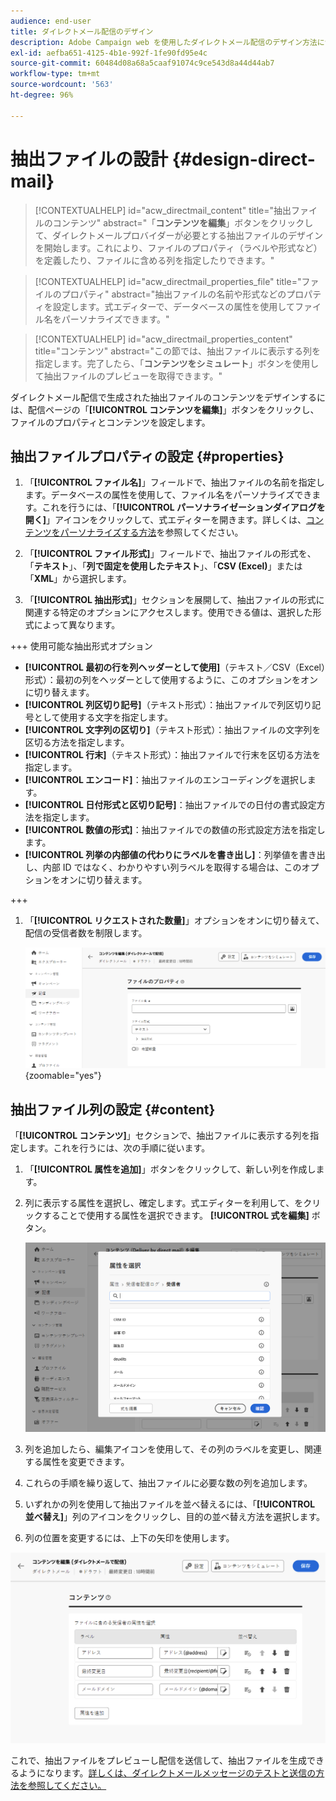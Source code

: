 ```yaml
---
audience: end-user
title: ダイレクトメール配信のデザイン
description: Adobe Campaign web を使用したダイレクトメール配信のデザイン方法について説明します。
exl-id: aefba651-4125-4b1e-992f-1fe90fd95e4c
source-git-commit: 60484d08a68a5caaf91074c9ce543d8a44d44ab7
workflow-type: tm+mt
source-wordcount: '563'
ht-degree: 96%

---
```


# 抽出ファイルの設計 {#design-direct-mail}

>[!CONTEXTUALHELP]
>id="acw_directmail_content"
>title="抽出ファイルのコンテンツ"
>abstract="「**コンテンツを編集**」ボタンをクリックして、ダイレクトメールプロバイダーが必要とする抽出ファイルのデザインを開始します。これにより、ファイルのプロパティ（ラベルや形式など）を定義したり、ファイルに含める列を指定したりできます。"

>[!CONTEXTUALHELP]
>id="acw_directmail_properties_file"
>title="ファイルのプロパティ"
>abstract="抽出ファイルの名前や形式などのプロパティを設定します。式エディターで、データベースの属性を使用してファイル名をパーソナライズできます。"

>[!CONTEXTUALHELP]
>id="acw_directmail_properties_content"
>title="コンテンツ"
>abstract="この節では、抽出ファイルに表示する列を指定します。完了したら、「**コンテンツをシミュレート**」ボタンを使用して抽出ファイルのプレビューを取得できます。"

ダイレクトメール配信で生成された抽出ファイルのコンテンツをデザインするには、配信ページの「**[!UICONTROL コンテンツを編集]**」ボタンをクリックし、ファイルのプロパティとコンテンツを設定します。

## 抽出ファイルプロパティの設定 {#properties}

1. 「**[!UICONTROL ファイル名]**」フィールドで、抽出ファイルの名前を指定します。データベースの属性を使用して、ファイル名をパーソナライズできます。これを行うには、「**[!UICONTROL パーソナライゼーションダイアログを開く]**」アイコンをクリックして、式エディターを開きます。詳しくは、[コンテンツをパーソナライズする方法](../personalization/personalize.md)を参照してください。

1. 「**[!UICONTROL ファイル形式]**」フィールドで、抽出ファイルの形式を、「**テキスト**」、「**列で固定を使用したテキスト**」、「**CSV (Excel)**」または「**XML**」から選択します。

1. 「**[!UICONTROL 抽出形式]**」セクションを展開して、抽出ファイルの形式に関連する特定のオプションにアクセスします。使用できる値は、選択した形式によって異なります。

+++ 使用可能な抽出形式オプション

   * **[!UICONTROL 最初の行を列ヘッダーとして使用]**（テキスト／CSV（Excel）形式）：最初の列をヘッダーとして使用するように、このオプションをオンに切り替えます。
   * **[!UICONTROL 列区切り記号]**（テキスト形式）：抽出ファイルで列区切り記号として使用する文字を指定します。
   * **[!UICONTROL 文字列の区切り]**（テキスト形式）：抽出ファイルの文字列を区切る方法を指定します。
   * **[!UICONTROL 行末]**（テキスト形式）：抽出ファイルで行末を区切る方法を指定します。
   * **[!UICONTROL エンコード]**：抽出ファイルのエンコーディングを選択します。
   * **[!UICONTROL 日付形式と区切り記号]**：抽出ファイルでの日付の書式設定方法を指定します。
   * **[!UICONTROL 数値の形式]**：抽出ファイルでの数値の形式設定方法を指定します。
   * **[!UICONTROL 列挙の内部値の代わりにラベルを書き出し]**：列挙値を書き出し、内部 ID ではなく、わかりやすい列ラベルを取得する場合は、このオプションをオンに切り替えます。

+++

1. 「**[!UICONTROL リクエストされた数量]**」オプションをオンに切り替えて、配信の受信者数を制限します。

   ![](assets/dm-content-details.png){zoomable="yes"}

## 抽出ファイル列の設定 {#content}

「**[!UICONTROL コンテンツ]**」セクションで、抽出ファイルに表示する列を指定します。これを行うには、次の手順に従います。

1. 「**[!UICONTROL 属性を追加]**」ボタンをクリックして、新しい列を作成します。
1. 列に表示する属性を選択し、確定します。式エディターを利用して、をクリックすることで使用する属性を選択できます。 **[!UICONTROL 式を編集]** ボタン。

   ![](assets/dm-add-attribute.png)

1. 列を追加したら、編集アイコンを使用して、その列のラベルを変更し、関連する属性を変更できます。
1. これらの手順を繰り返して、抽出ファイルに必要な数の列を追加します。
1. いずれかの列を使用して抽出ファイルを並べ替えるには、「**[!UICONTROL 並べ替え]**」列のアイコンをクリックし、目的の並べ替え方法を選択します。
1. 列の位置を変更するには、上下の矢印を使用します。

![](assets/dm-content-attributes.png)

これで、抽出ファイルをプレビューし配信を送信して、抽出ファイルを生成できるようになります。[詳しくは、ダイレクトメールメッセージのテストと送信の方法を参照してください。](send-direct-mail.md)
